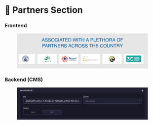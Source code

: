 # 📎 Partners Section

### **Frontend**

<figure><img src="../../.gitbook/assets/partners-section.png" alt=""><figcaption></figcaption></figure>

### Backend (CMS)

<figure><img src="../../.gitbook/assets/partners-section-cms.png" alt=""><figcaption></figcaption></figure>
